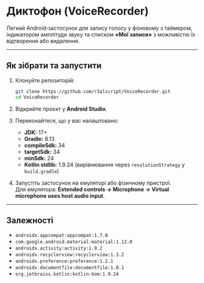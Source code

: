 # Диктофон (VoiceRecorder)

Легкий Android‑застосунок для запису голосу у фоновому з таймером, індикатором амплітуди звуку та списком **«Мої записи»** з можливістю їх відтворення або видалення.

---

## Як зібрати та запустити

1. Клонуйте репозиторій:
   ```bash
   git clone https://github.com/r3alscript/VoiceRecorder.git
   cd VoiceRecorder
   ```

2. Відкрийте проєкт у **Android Studio**.

3. Переконайтеся, що у вас налаштовано:
   - **JDK:** 17+  
   - **Gradle:** 8.13  
   - **compileSdk:** 34  
   - **targetSdk:** 34  
   - **minSdk:** 24  
   - **Kotlin stdlib:** 1.9.24 (вирівнювання через `resolutionStrategy` у `build.gradle`)

4. Запустіть застосунок на емуляторі або фізичному пристрої.  
   Для емулятора: **Extended controls → Microphone → Virtual microphone uses host audio input**.

---

## Залежності

- `androidx.appcompat:appcompat:1.7.0`  
- `com.google.android.material:material:1.12.0`  
- `androidx.activity:activity:1.9.2`  
- `androidx.recyclerview:recyclerview:1.3.2`  
- `androidx.preference:preference:1.2.1`  
- `androidx.documentfile:documentfile:1.0.1`
- `org.jetbrains.kotlin:kotlin-bom:1.9.24`
